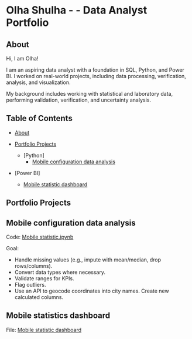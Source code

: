 # Olha Shulha - - Data Analyst Portfolio
## About
Hi, I am Olha! 

I am an aspiring data analyst with a foundation in SQL, Python, and Power BI. 
I worked on real-world projects, including data processing, verification, analysis, and visualization. 

My background includes working with statistical and laboratory data, performing validation, verification, and uncertainty analysis.

## Table of Contents
- [About](#about)
- [Portfolio Projects](#portfolio-projects)
  - [Python]
    - [Mobile configuration data analysis](https://github.com/olhashulha/Data_Analysis_Portfolio/blob/main/Mobile_statistics.ipynb)

 - [Power BI]
   - [Mobile statistic dashboard](https://github.com/olhashulha/Data_Analysis_Portfolio/blob/main/Mobile_statistics_dashboard.pbix)

## Portfolio Projects
## Mobile configuration data analysis
Code: [Mobile statistic.ipynb](Mobile_statistics.ipynb)

Goal:
- Handle missing values (e.g., impute with mean/median, drop rows/columns).
- Convert data types where necessary.
- Validate ranges for KPIs.
- Flag outliers.
- Use an API to geocode coordinates into city names.
Create new calculated columns.

## Mobile statistics dashboard
File: [Mobile statistic dashboard](Mobile_statistics_dashboard.pbix)
